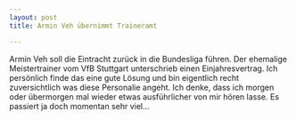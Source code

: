 ```yaml
---
layout: post
title: Armin Veh übernimmt Traineramt

---
```


Armin Veh soll die Eintracht zurück in die Bundesliga führen. Der ehemalige Meistertrainer vom VfB Stuttgart unterschrieb einen Einjahresvertrag. Ich persönlich finde das eine gute Lösung und bin eigentlich recht zuversichtlich was diese Personalie angeht. Ich denke, dass ich morgen oder übermorgen mal wieder etwas ausführlicher von mir hören lasse. Es passiert ja doch momentan sehr viel...


